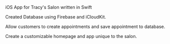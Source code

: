 iOS App for Tracy's Salon written in Swift

Created Database using Firebase and iCloudKit.

Allow customers to create appointments and save appointment to database.

Create a customizable homepage and app unique to the salon. 
